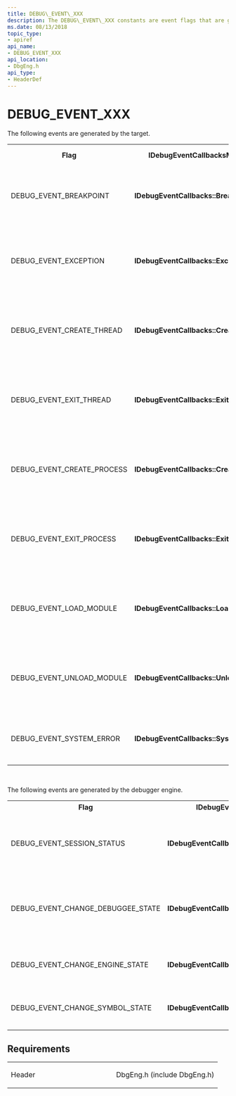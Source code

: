```yaml
---
title: DEBUG\_EVENT\_XXX
description: The DEBUG\_EVENT\_XXX constants are event flags that are generated by the target. 
ms.date: 08/13/2018
topic_type:
- apiref
api_name:
- DEBUG_EVENT_XXX
api_location:
- DbgEng.h
api_type:
- HeaderDef
---
```


# DEBUG\_EVENT\_XXX

The following events are generated by the target.

<table>
<tr>
<th>Flag</th>
<th>IDebugEventCallbacksMethod </th>
<th>Event Description</th>
</tr>
<tr>
<td>
<p>DEBUG_EVENT_BREAKPOINT</p>
</td>
<td>
<p><b>IDebugEventCallbacks::Breakpoint</b></p>
</td>
<td>
<p>A breakpoint exception occurred in the target.</p>
</td>
</tr>
<tr>
<td>
<p>DEBUG_EVENT_EXCEPTION</p>
</td>
<td>
<p><b>IDebugEventCallbacks::Exception</b></p>
</td>
<td>
<p>An exception debugging event occurred in the target.</p>
</td>
</tr>
<tr>
<td>
<p>DEBUG_EVENT_CREATE_THREAD</p>
</td>
<td>
<p><b>IDebugEventCallbacks::CreateThread</b></p>
</td>
<td>
<p>A create-thread debugging event occurred in the target.</p>
</td>
</tr>
<tr>
<td>
<p>DEBUG_EVENT_EXIT_THREAD</p>
</td>
<td>
<p><b>IDebugEventCallbacks::ExitThread</b></p>
</td>
<td>
<p>An exit-thread debugging event occurred in the target.</p>
</td>
</tr>
<tr>
<td>
<p>DEBUG_EVENT_CREATE_PROCESS</p>
</td>
<td>
<p><b>IDebugEventCallbacks::CreateProcess</b></p>
</td>
<td>
<p>A create-process debugging event occurred in the target.</p>
</td>
</tr>
<tr>
<td>
<p>DEBUG_EVENT_EXIT_PROCESS</p>
</td>
<td>
<p><b>IDebugEventCallbacks::ExitProcess</b></p>
</td>
<td>
<p>An exit-process debugging event occurred in the target.</p>
</td>
</tr>
<tr>
<td>
<p>DEBUG_EVENT_LOAD_MODULE</p>
</td>
<td>
<p><b>IDebugEventCallbacks::LoadModule</b></a></p>
</td>
<td>
<p>A module-load debugging event occurred in the target.</p>
</td>
</tr>
<tr>
<td>
<p>DEBUG_EVENT_UNLOAD_MODULE</p>
</td>
<td>
<p><b>IDebugEventCallbacks::UnloadModule</b></a></p>
</td>
<td>
<p>A module-unload debugging event occurred in the target.</p>
</td>
</tr>
<tr>
<td>
<p>DEBUG_EVENT_SYSTEM_ERROR</p>
</td>
<td>
<p><b>IDebugEventCallbacks::SystemError</b></a></p>
</td>
<td>
<p>A system error occurred in the target.</p>
</td>
</tr>
</table>
<p> </p>
<p>The following events are generated by the debugger engine.</p>
<table>
<tr>
<th>Flag</th>
<th>IDebugEventCallbacksMethod </th>
<th>Description</th>
</tr>
<tr>
<td>
<p>DEBUG_EVENT_SESSION_STATUS</p>
</td>
<td>
<p><b>IDebugEventCallbacks::SessionStatus</b></p>
</td>
<td>
<p>A change has occurred in the session status.</p>
</td>
</tr>
<tr>
<td>
<p>DEBUG_EVENT_CHANGE_DEBUGGEE_STATE</p>
</td>
<td>
<p><b>IDebugEventCallbacks::ChangeDebuggeeState</b></p>
</td>
<td>
<p>The engine has made or detected a change in the target status.</p>
</td>
</tr>
<tr>
<td>
<p>DEBUG_EVENT_CHANGE_ENGINE_STATE</p>
</td>
<td>
<p><b>IDebugEventCallbacks::ChangeEngineState</b></a></p>
</td>
<td>
<p>The engine state has changed.</p>
</td>
</tr>
<tr>
<td>
<p>DEBUG_EVENT_CHANGE_SYMBOL_STATE</p>
</td>
<td>
<p><b>IDebugEventCallbacks::ChangeSymbolState</b></a></p>
</td>
<td>
<p>The symbol state has changed.</p>
</td>
</tr>
</table>

## Requirements

<table>
<colgroup>
<col width="50%" />
<col width="50%" />
</colgroup>
<tbody>
<tr class="odd">
<td align="left"><p>Header</p></td>
<td align="left">DbgEng.h (include DbgEng.h)</td>
</tr>
</tbody>
</table>

 

 






